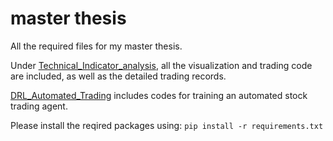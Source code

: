 # master thesis

All the required files for my master thesis. 

Under [Technical_Indicator_analysis](https://github.com/JingZhang918/master_thesis/tree/main/Technical_Indicator_Analysis), all the visualization and trading code are included, as well as the detailed trading records.

[DRL_Automated_Trading](https://github.com/JingZhang918/master_thesis/tree/main/DRL_Automated_Trading) includes codes for training an automated stock trading agent.

Please install the reqired packages using:
```pip install -r requirements.txt```


